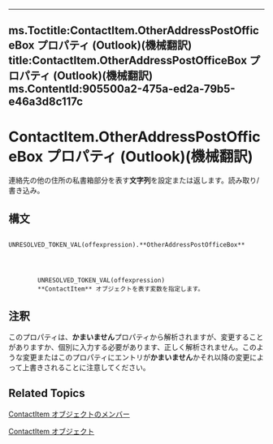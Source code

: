 

---
ms.Toctitle:ContactItem.OtherAddressPostOfficeBox プロパティ (Outlook)(機械翻訳)
title:ContactItem.OtherAddressPostOfficeBox プロパティ (Outlook)(機械翻訳)
ms.ContentId:905500a2-475a-ed2a-79b5-e46a3d8c117c
---
# ContactItem.OtherAddressPostOfficeBox プロパティ (Outlook)(機械翻訳)




連絡先の他の住所の私書箱部分を表す**文字列**を設定または返します。読み取り/書き込み。

## 構文

            UNRESOLVED_TOKEN_VAL(offexpression).**OtherAddressPostOfficeBox**




            UNRESOLVED_TOKEN_VAL(offexpression)
            **ContactItem** オブジェクトを表す変数を指定します。



## 注釈
このプロパティは、**かまいません**プロパティから解析されますが、変更することがありますか、個別に入力する必要があります、正しく解析されません。このような変更またはこのプロパティにエントリが**かまいません**かそれ以降の変更によって上書きされることに注意してください。



## Related Topics

[ContactItem オブジェクトのメンバー](a8b13369-4c87-02aa-e62a-1f3067e559fa.md)

[ContactItem オブジェクト](8e32093c-a678-f1fd-3f35-c2d8994d166f.md)




